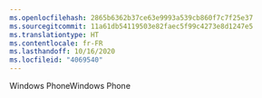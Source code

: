 ```yaml
---
ms.openlocfilehash: 2865b6362b37ce63e9993a539cb860f7c7f25e37
ms.sourcegitcommit: 11a61db54119503e82faec5f99c4273e8d1247e5
ms.translationtype: HT
ms.contentlocale: fr-FR
ms.lasthandoff: 10/16/2020
ms.locfileid: "4069540"
---
```

<span data-ttu-id="59550-101">Windows Phone</span><span class="sxs-lookup"><span data-stu-id="59550-101">Windows Phone</span></span>